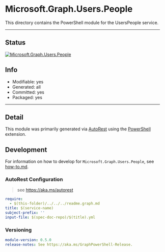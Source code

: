 <!-- region Generated -->
# Microsoft.Graph.Users.People
This directory contains the PowerShell module for the UsersPeople service.

---
## Status
[![Microsoft.Graph.Users.People](https://img.shields.io/powershellgallery/v/Microsoft.Graph.Users.People.svg?style=flat-square&label=Microsoft.Graph.Users.People "Microsoft.Graph.Users.People")](https://www.powershellgallery.com/packages/Microsoft.Graph.Users.People/)

## Info
- Modifiable: yes
- Generated: all
- Committed: yes
- Packaged: yes

---
## Detail
This module was primarily generated via [AutoRest](https://github.com/Azure/autorest) using the [PowerShell](https://github.com/Azure/autorest.powershell) extension.

## Development
For information on how to develop for `Microsoft.Graph.Users.People`, see [how-to.md](how-to.md).
<!-- endregion -->

### AutoRest Configuration

> see https://aka.ms/autorest

``` yaml
require:
  - $(this-folder)/../../../readme.graph.md
title: $(service-name)
subject-prefix: ''
input-file: $(spec-doc-repo)/$(title).yml
```
### Versioning

``` yaml
module-version: 0.5.0
release-notes: See https://aka.ms/GraphPowerShell-Release.
```

